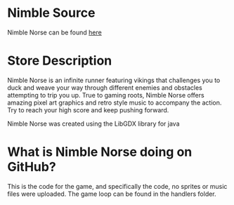 # Nimble Source
Nimble Norse can be found [here](https://play.google.com/store/apps/details?id=com.nimblenorse&hl=en_US)

# Store Description
Nimble Norse is an infinite runner featuring vikings that challenges you to duck and weave your way through different enemies and obstacles attempting to trip you up. True to gaming roots, Nimble Norse offers amazing pixel art graphics and retro style music to accompany the action. Try to reach your high score and keep pushing forward.

Nimble Norse was created using the LibGDX library for java

# What is Nimble Norse doing on GitHub?

This is the code for the game, and specifically the code, no sprites or music files were uploaded.
The game loop can be found in the handlers folder.

